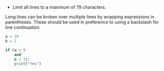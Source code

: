 - Limit all lines to a maximum of 79 characters.

Long lines can be broken over multiple lines by wrapping expressions in parentheses. These should be used in preference to using a backslash for line continuation.

```Python
a = 10
b = 2

if (a > 9
    and
    b < 3):
    print("Yes")
```



